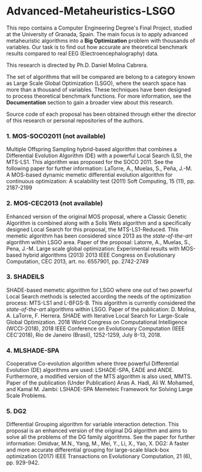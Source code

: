 # Advanced-Metaheuristics-LSGO

This repo contains a Computer Engineering Degree's Final Project, studied at the University of Granada, Spain. The main focus is to apply advanced metaheuristic algorithms into a **Big Optimization** problem with thousands of variables.
Our task is to find out how accurate are theoretical benchmark results compared to real EEG (Electroencephalography) data. 

This research is directed by Ph.D. Daniel Molina Cabrera.

The set of algorithms that will be compared are belong to a category known as Large Scale Global Optimization (LSGO), where the search space has more than a thousand of variables. These techniques have been designed to process theoretical benchmark functions. For more information, see the **Documentation** section to gain a broader view about this research.

Source code of each proposal has been obtained through either the director of this research or personal repositories of the authors.

### 1. MOS-SOCO2011 (not available)
Multiple Offspring Sampling hybrid-based algorithm that combines a Differential Evolution Algorithm (DE) with a powerful Local Search (LS), the MTS-LS1. This algorithm was proposed for the SOCO 2011. See the following paper for further information: LaTorre, A., Muelas, S., Peña, J.-M. A MOS-based dynamic memetic differential evolution algorithm for continuous optimization: A scalability test (2011) Soft Computing, 15 (11), pp. 2187-2199

### 2. MOS-CEC2013 (not available)
Enhanced version of the original MOS proposal, where a Classic Genetic Algorithm is combined along with a Solis Wets algorithm and a specifically designed Local Search for this proposal, the MTS-LS1-Reduced. This memetic algorithm has been considered since 2013 as the *state-of-the-art* algorithm within LSGO area. Paper of the proposal:
Latorre, A., Muelas, S., Pena, J.-M. Large scale global optimization: Experimental results with MOS-based hybrid algorithms
(2013) 2013 IEEE Congress on Evolutionary Computation, CEC 2013, art. no. 6557901, pp. 2742-2749

### 3. SHADEILS
SHADE-based memetic algorithm for LSGO where  one out of two powerful Local Search methods is selected according the needs of the optimization process: MTS-LS1 and L-BFGS-B. This algorithm is currently considered the *state-of-the-art* algorithms within LSGO. Paper of the publication: D. Molina, A. LaTorre, F. Herrera. SHADE with Iterative Local Search for Large-Scale Global Optimization. 2018 World Congress on Computational Intelligence (WCCI-2018), 2018 IEEE Conference on Evolutionary Computation (IEEE CEC'2018), Rio de Janeiro (Brasil), 1252-1259, July 8-13, 2018.

### 4. MLSHADE-SPA
Cooperative Co-evolution algorithm where three powerful Differential Evolution (DE) algorithms are used: LSHADE-SPA, EADE and ANDE. Furthermore, a modified version of the MTS algorithm is also used, MMTS. Paper of the publication (Under Publication) Anas A. Hadi, Ali W. Mohamed, and Kamal M. Jambi: LSHADE-SPA Memeteic Framework for Solving Large Scale Problems.

### 5. DG2
Differential Grouping algorithm for variable interaction detection. This proposal is an enhanced version of the original DG algorithm and aims to solve all the problems of the DG family algorithms. See the paper for further information: 
Omidvar, M.N., Yang, M., Mei, Y., Li, X., Yao, X. DG2: A faster and more accurate differential grouping for large-scale black-box optimization (2017) IEEE Transactions on Evolutionary Computation, 21 (6), pp. 929-942.













